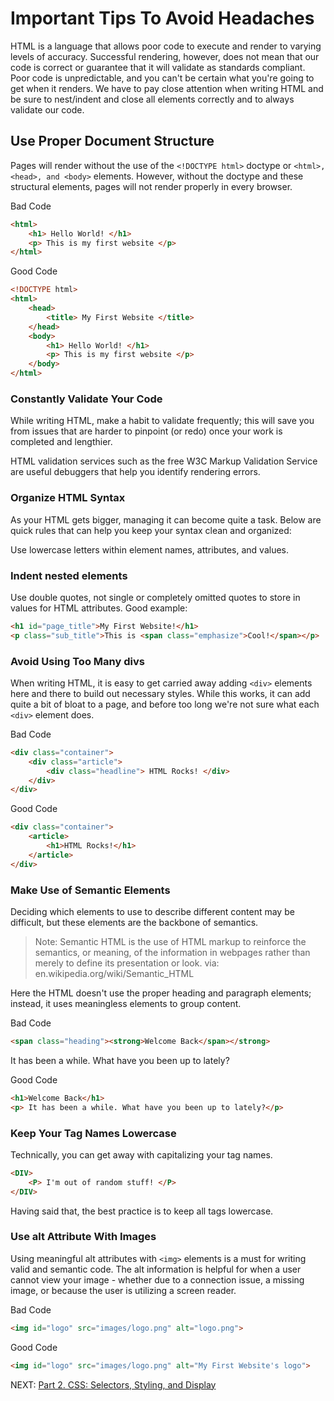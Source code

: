 # Important Tips To Avoid Headaches

HTML is a language that allows poor code to execute and render to varying levels of accuracy. Successful rendering, however, does not mean that our code is correct or guarantee that it will validate as standards compliant. Poor code is unpredictable, and you can't be certain what you're going to get when it renders. We have to pay close attention when writing HTML and be sure to nest/indent and close all elements correctly and to always validate our code.

## Use Proper Document Structure

Pages will render without the use of the ```<!DOCTYPE html>``` doctype or ```<html>, <head>, and <body>``` elements. However, without the doctype and these structural elements, pages will not render properly in every browser.

Bad Code

``` html
<html>
    <h1> Hello World! </h1>
    <p> This is my first website </p>
</html>
```

Good Code

``` html
<!DOCTYPE html>
<html>
    <head>
        <title> My First Website </title>
    </head>
    <body>
        <h1> Hello World! </h1>
        <p> This is my first website </p>
    </body>
</html>
```

### Constantly Validate Your Code

While writing HTML, make a habit to validate frequently; this will save you from issues that are harder to pinpoint (or redo) once your work is completed and lengthier.

HTML validation services such as the free  W3C Markup Validation Service are useful debuggers that help you identify rendering errors.

### Organize HTML Syntax

As your HTML gets bigger, managing it can become quite a task. Below are quick rules that can help you keep your syntax clean and organized:

Use lowercase letters within element names, attributes, and values.

### Indent nested elements

Use double quotes, not single or completely omitted quotes to store in values for HTML attributes. Good example:

``` html
<h1 id="page_title">My First Website!</h1>
<p class="sub_title">This is <span class="emphasize">Cool!</span></p>
```

### Avoid Using Too Many divs

When writing HTML, it is easy to get carried away adding ```<div>``` elements here and there to build out necessary styles. While this works, it can add quite a bit of bloat to a page, and before too long we're not sure what each ```<div>``` element does.

Bad Code

``` html
<div class="container">
    <div class="article">
        <div class="headline"> HTML Rocks! </div>
    </div>
</div>
```

Good Code

``` html
<div class="container">
    <article>
        <h1>HTML Rocks!</h1>
    </article>
</div>
```

### Make Use of Semantic Elements

Deciding which elements to use to describe different content may be difficult, but these elements are the backbone of semantics.

> Note: Semantic HTML is the use of HTML markup to reinforce the semantics, or meaning, of the information in webpages rather than merely to define its presentation or look.
via:  en.wikipedia.org/wiki/Semantic_HTML

Here the HTML doesn't use the proper heading and paragraph elements; instead, it uses meaningless elements to group content.

Bad Code

```html
<span class="heading"><strong>Welcome Back</span></strong>
```

It has been a while. What have you been up to lately?

Good Code

```html
<h1>Welcome Back</h1>
<p> It has been a while. What have you been up to lately?</p>
```

### Keep Your Tag Names Lowercase

Technically, you can get away with capitalizing your tag names.

``` html
<DIV>
    <P> I'm out of random stuff! </P>
</DIV>
```

Having said that, the best practice is to keep all tags lowercase.

### Use alt Attribute With Images

Using meaningful alt attributes with `<img>` elements is a must for writing valid and semantic code. The alt information is helpful for when a user cannot view your image - whether due to a connection issue, a missing image, or because the user is utilizing a screen reader.

Bad Code

```html
<img id="logo" src="images/logo.png" alt="logo.png">
```

Good Code

```html
<img id="logo" src="images/logo.png" alt="My First Website's logo">
```

NEXT: [Part 2. CSS: Selectors, Styling, and Display](Part%202.%20CSS%20%26%20CSS3)
